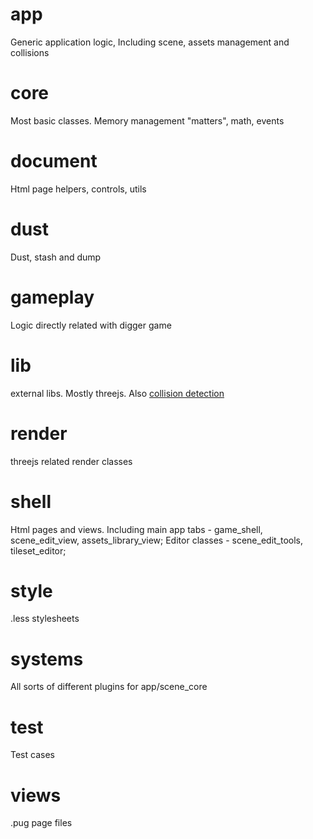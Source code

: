 
# app

Generic application logic, Including scene, assets management and collisions

# core

Most basic classes. Memory management "matters", math, events

# document

Html page helpers, controls, utils

# dust

Dust, stash and dump

# gameplay

Logic directly related with digger game

# lib

external libs. Mostly threejs. Also [collision detection](https://github.com/tynrare/collisions-wasm)

# render

threejs related render classes

# shell

Html pages and views. Including main app tabs - game_shell, scene_edit_view, assets_library_view; Editor classes - scene_edit_tools, tileset_editor; 

# style

.less stylesheets

# systems

All sorts of different plugins for app/scene_core

# test

Test cases

# views

.pug page files